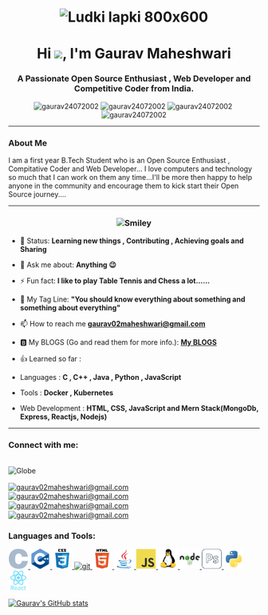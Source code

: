 <h1 align="center"><img title="ludki-lapki-800x600.gif" height = "200"  src="https://cdn.dribbble.com/users/2203467/screenshots/6111843/ludki-lapki-800x600.gif" alt="Ludki lapki 800x600"></h1>
<h1 align="center">Hi <img src="https://github.com/TheDudeThatCode/TheDudeThatCode/blob/master/Assets/Hi.gif" width="40px">, I'm Gaurav Maheshwari</h1>
<h3 align="center">A Passionate Open Source Enthusiast , Web Developer and Competitive Coder from India.</h3>

<p align="center"> <img src="https://komarev.com/ghpvc/?username=gaurav24072002&label=Profile%20views&color=0e75b6&style=flat" alt="gaurav24072002" />&nbsp;<img src="https://img.shields.io/badge/CODING-%3A%3A%20love-red" alt="gaurav24072002" />&nbsp;<img src="https://img.shields.io/badge/OPEN%20SOURCE%20ENTHUSIAST-Always-brightgreen" alt="gaurav24072002" />&nbsp;<img src="https://camo.githubusercontent.com/7d880f217d558a5183c9af2332c2517b00a6c4ff0b29297bd6881dd5bf867887/68747470733a2f2f696d672e736869656c64732e696f2f62616467652f726174696e672d2545322539382538352545322539382538352545322539382538352545322539382538352545322539382538362d627269676874677265656e" alt="gaurav24072002" /> </p>

<hr>
<p>
 <h3>About Me</h3>
  
  I am a first year B.Tech Student who is an Open Source Enthusiast , Compitative Coder and Web Developer... I love computers and technology so much that I can work on them any time...I'll be more then happy to help anyone in the community and encourage them to kick start their Open Source journey.... 

***
<div><h3 align="center"><img src="https://github.com/fnky/fnky/raw/fnky/img/smile.gif" alt="Smiley" align="center"></h3></div>
<div>
 
- 🌱 Status: **Learning new things , Contributing , Achieving goals and Sharing**

- 💬 Ask me about: **Anything 😉**

- ⚡ Fun fact: **I like to play Table Tennis and Chess a lot......**

- 🧿 My Tag Line: **"You should know everything about something and something about everything"** 

- 📫 How to reach me **gaurav02maheshwari@gmail.com**

- 🅱 My BLOGS (Go and read them for more info.):  **[My BLOGS](https://dev.to/gaurav24072002)**

- 👍 Learned so far : 
- Languages : **C , C++ , Java , Python , JavaScript**
- Tools : **Docker , Kubernetes**
- Web Development : **HTML, CSS, JavaScript and Mern Stack(MongoDb, Express, Reactjs, Nodejs)**
</div>
</p>
<hr>
<h3 align="left">Connect with me:</h3>
<p align="left">
 <span>&nbsp;&nbsp;&nbsp;&nbsp;&nbsp;&nbsp;&nbsp;&nbsp;</span>
<span>&nbsp;&nbsp;&nbsp;&nbsp;&nbsp;&nbsp;&nbsp;&nbsp;</span>
<span>&nbsp;&nbsp;&nbsp;&nbsp;&nbsp;&nbsp;&nbsp;&nbsp;</span>
<span>&nbsp;&nbsp;&nbsp;&nbsp;</span>
 <span>&nbsp;&nbsp;&nbsp;&nbsp;&nbsp;&nbsp;&nbsp;&nbsp;</span>
<span>&nbsp;&nbsp;&nbsp;&nbsp;&nbsp;&nbsp;&nbsp;&nbsp;</span>
<span>&nbsp;&nbsp;&nbsp;&nbsp;&nbsp;&nbsp;&nbsp;&nbsp;</span>
<span>&nbsp;&nbsp;&nbsp;&nbsp;</span>
 <span>&nbsp;&nbsp;&nbsp;&nbsp;&nbsp;&nbsp;&nbsp;&nbsp;</span>
<span>&nbsp;&nbsp;&nbsp;&nbsp;&nbsp;&nbsp;&nbsp;&nbsp;</span>
<span>&nbsp;&nbsp;&nbsp;&nbsp;&nbsp;&nbsp;&nbsp;&nbsp;</span>
<span>&nbsp;&nbsp;&nbsp;&nbsp;</span>
<span>&nbsp;&nbsp;&nbsp;&nbsp;&nbsp;&nbsp;&nbsp;&nbsp;</span>
<span>&nbsp;&nbsp;&nbsp;&nbsp;&nbsp;&nbsp;&nbsp;&nbsp;</span>
<span>&nbsp;&nbsp;&nbsp;&nbsp;</span><img alt="Globe" height="80" src="https://github.com/BrunnerLivio/brunnerlivio/blob/master/images/globe.gif?raw=true">
 
<a href="https://linkedin.com/in/gaurav02maheshwari@gmail.com" target="_blank"><img align="center" src="https://cdn.jsdelivr.net/npm/simple-icons@3.0.1/icons/linkedin.svg" alt="gaurav02maheshwari@gmail.com" height="30" width="40" /></a>&nbsp;&nbsp;&nbsp;&nbsp;&nbsp;
<a href="https://fb.com/gaurav02maheshwari@gmail.com" target="_blank"><img align="center" src="https://cdn.jsdelivr.net/npm/simple-icons@3.0.1/icons/facebook.svg" alt="gaurav02maheshwari@gmail.com" height="30" width="40" /></a>&nbsp;&nbsp;&nbsp;&nbsp;&nbsp;
<a href="https://twitter.com/gaurav79693743" target="_blank"><img align="center" src="https://cdn.jsdelivr.net/npm/simple-icons@3.0.1/icons/twitter.svg" alt="gaurav02maheshwari@gmail.com" height="30" width="40" /></a>&nbsp;&nbsp;&nbsp;&nbsp;&nbsp;
<a href="https://www.instagram.com/gaurav02maheshwari/" target="_blank"><img align="center" src="https://cdn.jsdelivr.net/npm/simple-icons@3.0.1/icons/instagram.svg" alt="gaurav02maheshwari@gmail.com" height="30" width="40" /></a>&nbsp;&nbsp;&nbsp;&nbsp;&nbsp;
</p>

<h3 align="left">Languages and Tools:</h3>
<p align="left"> <a href="https://www.cprogramming.com/" target="_blank"> <img src="https://raw.githubusercontent.com/devicons/devicon/master/icons/c/c-original.svg" alt="c" width="40" height="40"/> </a> <a href="https://www.w3schools.com/cpp/" target="_blank"> <img src="https://raw.githubusercontent.com/devicons/devicon/master/icons/cplusplus/cplusplus-original.svg" alt="cplusplus" width="40" height="40"/> </a> <a href="https://www.w3schools.com/css/" target="_blank"> <img src="https://raw.githubusercontent.com/devicons/devicon/master/icons/css3/css3-original-wordmark.svg" alt="css3" width="40" height="40"/> </a> <a href="https://git-scm.com/" target="_blank"> <img src="https://www.vectorlogo.zone/logos/git-scm/git-scm-icon.svg" alt="git" width="40" height="40"/> </a> <a href="https://www.w3.org/html/" target="_blank"> <img src="https://raw.githubusercontent.com/devicons/devicon/master/icons/html5/html5-original-wordmark.svg" alt="html5" width="40" height="40"/> </a> <a href="https://www.java.com" target="_blank"> <img src="https://raw.githubusercontent.com/devicons/devicon/master/icons/java/java-original.svg" alt="java" width="40" height="40"/> </a> <a href="https://developer.mozilla.org/en-US/docs/Web/JavaScript" target="_blank"> <img src="https://raw.githubusercontent.com/devicons/devicon/master/icons/javascript/javascript-original.svg" alt="javascript" width="40" height="40"/> </a> <a href="https://www.linux.org/" target="_blank"> <img src="https://raw.githubusercontent.com/devicons/devicon/master/icons/linux/linux-original.svg" alt="linux" width="40" height="40"/> </a> <a href="https://nodejs.org" target="_blank"> <img src="https://raw.githubusercontent.com/devicons/devicon/master/icons/nodejs/nodejs-original-wordmark.svg" alt="nodejs" width="40" height="40"/> </a> <a href="https://www.photoshop.com/en" target="_blank"> <img src="https://raw.githubusercontent.com/devicons/devicon/master/icons/photoshop/photoshop-line.svg" alt="photoshop" width="40" height="40"/> </a> <a href="https://www.python.org" target="_blank"> <img src="https://raw.githubusercontent.com/devicons/devicon/master/icons/python/python-original.svg" alt="python" width="40" height="40"/> </a> <a href="https://reactjs.org/" target="_blank"> <img src="https://raw.githubusercontent.com/devicons/devicon/master/icons/react/react-original-wordmark.svg" alt="react" width="40" height="40"/> </a> </p>

[![Gaurav's GitHub stats](https://github-readme-stats.vercel.app/api?username=gaurav24072002&show_icons=true&theme=radical)](https://github.com/gaurav24072002/github-readme-stats)
